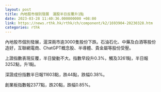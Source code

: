 ```yaml
---
layout: post
title: 內地股市個別發展　滬股半日反覆升1點
date: 2023-03-28 11:40:36.000000000 +08:00
link: https://news.rthk.hk/rthk/ch/component/k2/1693904-20230328.htm
categories: rthk
---
```


內地股市個別發展，滬深兩市逾3000隻股份下跌。石油石化、中藥及白酒等股份造好，互聯網電商、ChatGPT概念股、半導體、貴金屬等股份受壓。

上證指數表現反覆，半日變動不大。指數早段升0.3%，觸及3261點，半日報3252點，升1點。

深證成份指數半日報11603點，跌44點，跌幅0.38%。

創業板指數報2377點，跌20點，跌幅0.85%。
